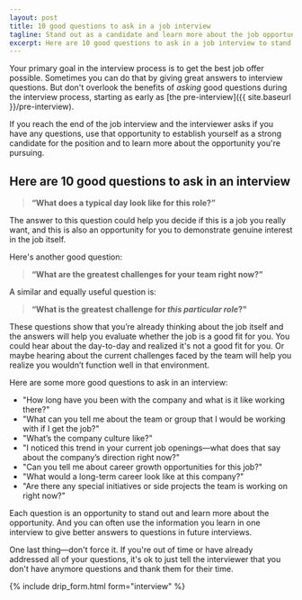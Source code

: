```yaml
---
layout: post
title: 10 good questions to ask in a job interview
tagline: Stand out as a candidate and learn more about the job opportunity
excerpt: Here are 10 good questions to ask in a job interview to stand out and learn more about the opportunity.
---
```


Your primary goal in the interview process is to get the best job offer possible. Sometimes you can do that by giving great answers to interview questions. But don't overlook the benefits of *asking* good questions during the interview process, starting as early as [the pre-interview]({{ site.baseurl }}/pre-interview).

If you reach the end of the job interview and the interviewer asks if you have any questions, use that opportunity to establish yourself as a strong candidate for the position and to learn more about the opportunity you're pursuing.

## Here are 10 good questions to ask in an interview

> **“What does a typical day look like for this role?”**

The answer to this question could help you decide if this is a job you really want, and this is also an opportunity for you to demonstrate genuine interest in the job itself.

Here's another good question:

> **“What are the greatest challenges for your team right now?”**

A similar and equally useful question is:

> **“What is the greatest challenge for *this particular role*?"**

These questions show that you’re already thinking about the job itself and the answers will help you evaluate whether the job is a good fit for you. You could hear about the day-to-day and realized it's not a good fit for you. Or maybe hearing about the current challenges faced by the team will help you realize you wouldn’t function well in that environment.

Here are some more good questions to ask in an interview:

 * "How long have you been with the company and what is it like working there?"
 * "What can you tell me about the team or group that I would be working with if I get the job?"
 * "What’s the company culture like?"
 * "I noticed this trend in your current job openings—what does that say about the company’s direction right now?"
 * "Can you tell me about career growth opportunities for this job?"
 * "What would a long-term career look like at this company?"
 * "Are there any special initiatives or side projects the team is working on right now?"

Each question is an opportunity to stand out and learn more about the opportunity. And you can often use the information you learn in one interview to give better answers to questions in future interviews.

One last thing—don't force it. If you're out of time or have already addressed all of your questions, it's ok to just tell the interviewer that you don't have anymore questions and thank them for their time.

{% include drip_form.html form="interview" %}